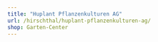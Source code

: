 ```yaml
---
title: "Huplant Pflanzenkulturen AG"
url: /hirschthal/huplant-pflanzenkulturen-ag/
shop: Garten-Center
---
```

